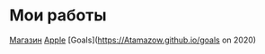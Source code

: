 # Мои работы
[Магазин](https://Atamazow.github.io/Magazin)
[ Apple](https://Atamazow.github.io/apple)
[Goals](https://Atamazow.github.io/goals on 2020)
